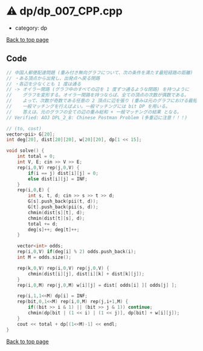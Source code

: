 <!-- mathjax config similar to math.stackexchange -->
<script type="text/javascript" async
  src="https://cdnjs.cloudflare.com/ajax/libs/mathjax/2.7.5/MathJax.js?config=TeX-MML-AM_CHTML">
</script>
<script type="text/x-mathjax-config">
  MathJax.Hub.Config({
    TeX: { equationNumbers: { autoNumber: "AMS" }},
    tex2jax: {
      inlineMath: [ ['$','$'] ],
      processEscapes: true
    },
    "HTML-CSS": { matchFontHeight: false },
    displayAlign: "left",
    displayIndent: "2em"
  });
</script>

<script type="text/javascript" src="https://cdnjs.cloudflare.com/ajax/libs/jquery/3.4.1/jquery.min.js"></script>
<script src="https://cdn.jsdelivr.net/npm/jquery-balloon-js@1.1.2/jquery.balloon.min.js" integrity="sha256-ZEYs9VrgAeNuPvs15E39OsyOJaIkXEEt10fzxJ20+2I=" crossorigin="anonymous"></script>
<script type="text/javascript" src="../../assets/js/copy-button.js"></script>
<link rel="stylesheet" href="../../assets/css/copy-button.css" />


# :warning: dp/dp_007_CPP.cpp
* category: dp


[Back to top page](../../index.html)



## Code
```cpp
// 中国人郵便配達問題 (重み付き無向グラフについて、次の条件を満たす最短経路の距離)
// ・ある頂点から出発し、出発点へ戻る閉路
// ・各辺を少なくとも 1 度は通る
// -> オイラー閉路 (グラフ中のすべての辺を 1 度ずつ通るような閉路) を持つように
//    グラフを変形する。オイラー閉路を持つならば、全ての頂点の次数が偶数である。
//    よって、次数が奇数である任意の 2 頂点に辺を張り (重みは元のグラフにおける最短経路)
//    一般マッチングを行えばよい。一般マッチングには bit DP を用いる。
//    答えは、元のグラフの全ての辺の重み総和 + 一般マッチングの結果 となる。
// Verified: AOJ DPL_2_B: Chinese Postman Problem (多重辺に注意！！！)

// (to, cost)
vector<pii> G[20];
int deg[20], dist[20][20], w[20][20], dp[1 << 15];

void solve() {
    int total = 0;
    int V, E; cin >> V >> E;
    rep(i,0,V) rep(j,0,V) {
        if(i == j) dist[i][j] = 0;
        else dist[i][j] = INF;
    }
    rep(i,0,E) {
        int s, t, d; cin >> s >> t >> d;
        G[s].push_back(pii(t, d));
        G[t].push_back(pii(s, d));
        chmin(dist[s][t], d);
        chmin(dist[t][s], d);
        total += d;
        deg[s]++; deg[t]++;
    }

    vector<int> odds;
    rep(i,0,V) if(deg[i] % 2) odds.push_back(i);
    int M = odds.size();

    rep(k,0,V) rep(i,0,V) rep(j,0,V) {
        chmin(dist[i][j], dist[i][k] + dist[k][j]);
    }
    rep(i,0,M) rep(j,0,M) w[i][j] = dist[ odds[i] ][ odds[j] ];

    rep(i,1,1<<M) dp[i] = INF;
    rep(bit,0,1<<M) rep(i,0,M) rep(j,i+1,M) {
        if((bit >> i & 1) || (bit >> j & 1)) continue;
        chmin(dp[bit | (1 << i) | (1 << j)], dp[bit] + w[i][j]);
    }
    cout << total + dp[(1<<M)-1] << endl;
}
```

[Back to top page](../../index.html)


